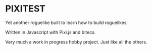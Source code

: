 # PIXITEST

Yet another roguelike built to learn how to build roguelikes.

Written in Javascript with Pixi.js and bitecs.

Very much a work in progress hobby project. Just like all the others.
